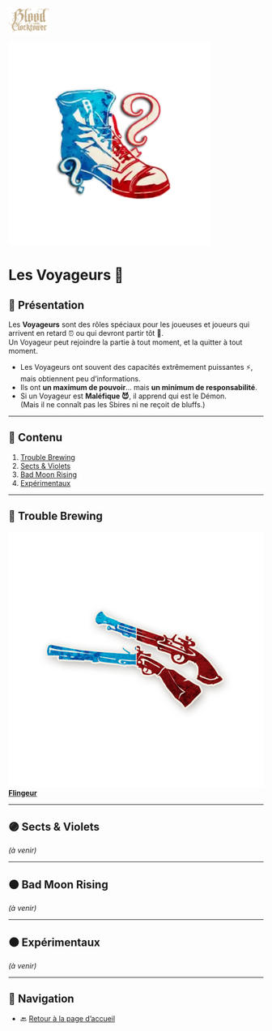 <p align="left">
  <a href="/botc-fr-bambi/">
    <img src="../images/logo.png" alt="Accueil BotC FR" width="80">
  </a>
</p>



![Voyageurs](../images/Generic_traveller.png)

# Les Voyageurs 🧳

## 📖 Présentation  

Les **Voyageurs** sont des rôles spéciaux pour les joueuses et joueurs qui arrivent en retard ⏰ ou qui devront partir tôt 🚪.  
Un Voyageur peut rejoindre la partie à tout moment, et la quitter à tout moment.  

- Les Voyageurs ont souvent des capacités extrêmement puissantes ⚡, mais obtiennent peu d’informations.  
- Ils ont **un maximum de pouvoir**… mais **un minimum de responsabilité**.  
- Si un Voyageur est **Maléfique 😈**, il apprend qui est le Démon.  
  (Mais il ne connaît pas les Sbires ni ne reçoit de bluffs.)  

---

## 📂 Contenu  

1. [Trouble Brewing](#-trouble-brewing)  
2. [Sects & Violets](#-sects--violets)  
3. [Bad Moon Rising](#-bad-moon-rising)  
4. [Expérimentaux](#-expérimentaux)  

---

## 🔵 Trouble Brewing  


 ![Flingeur](../images/Icon_gunslinger.png) [**Flingeur**](voyageurs/flingeur.md)  

---

## 🟣 Sects & Violets  

*(à venir)*  

---

## 🟠 Bad Moon Rising  



*(à venir)*  

---

## ⚫️ Expérimentaux  



*(à venir)*  

---

## 📂 Navigation  
- 🔙 [Retour à la page d’accueil](../README.md)  
